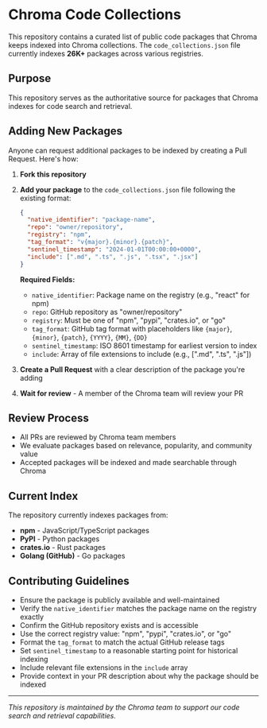 # Chroma Code Collections

This repository contains a curated list of public code packages that Chroma keeps indexed into Chroma collections. The `code_collections.json` file currently indexes **26K+** packages across various registries.

## Purpose

This repository serves as the authoritative source for packages that Chroma indexes for code search and retrieval. 

## Adding New Packages

Anyone can request additional packages to be indexed by creating a Pull Request. Here's how:

1. **Fork this repository**
2. **Add your package** to the `code_collections.json` file following the existing format:
   ```json
   {
     "native_identifier": "package-name",
     "repo": "owner/repository",
     "registry": "npm",
     "tag_format": "v{major}.{minor}.{patch}",
     "sentinel_timestamp": "2024-01-01T00:00:00+0000",
     "include": [".md", ".ts", ".js", ".tsx", ".jsx"]
   }
   ```

   **Required Fields:**
   - `native_identifier`: Package name on the registry (e.g., "react" for npm)
   - `repo`: GitHub repository as "owner/repository"
   - `registry`: Must be one of "npm", "pypi", "crates.io", or "go"
   - `tag_format`: GitHub tag format with placeholders like `{major}`, `{minor}`, `{patch}`, `{YYYY}`, `{MM}`, `{DD}`
   - `sentinel_timestamp`: ISO 8601 timestamp for earliest version to index
   - `include`: Array of file extensions to include (e.g., [".md", ".ts", ".js"])
3. **Create a Pull Request** with a clear description of the package you're adding
4. **Wait for review** - A member of the Chroma team will review your PR

## Review Process

- All PRs are reviewed by Chroma team members
- We evaluate packages based on relevance, popularity, and community value
- Accepted packages will be indexed and made searchable through Chroma

## Current Index

The repository currently indexes packages from:
- **npm** - JavaScript/TypeScript packages
- **PyPI** - Python packages
- **crates.io** - Rust packages
- **Golang (GitHub)** - Go packages

## Contributing Guidelines

- Ensure the package is publicly available and well-maintained
- Verify the `native_identifier` matches the package name on the registry exactly
- Confirm the GitHub repository exists and is accessible
- Use the correct registry value: "npm", "pypi", "crates.io", or "go"
- Format the `tag_format` to match the actual GitHub release tags
- Set `sentinel_timestamp` to a reasonable starting point for historical indexing
- Include relevant file extensions in the `include` array
- Provide context in your PR description about why the package should be indexed

---

*This repository is maintained by the Chroma team to support our code search and retrieval capabilities.*

